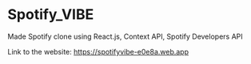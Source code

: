 # Spotify_VIBE
Made Spotify clone using React.js, Context API, Spotify Developers API

Link to the website:
https://spotifyvibe-e0e8a.web.app

